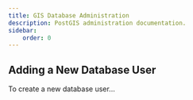 ```yaml
---
title: GIS Database Administration
description: PostGIS administration documentation.
sidebar:
    order: 0
---
```


## Adding a New Database User

To create a new database user...

